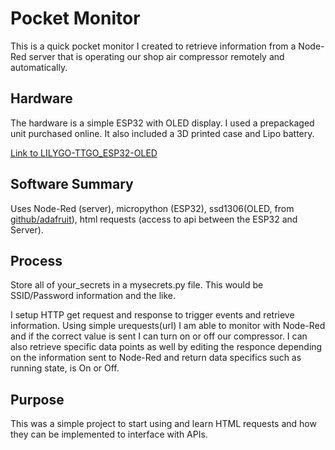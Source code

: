 # Pocket Monitor

This is a quick pocket monitor I created to retrieve information from a Node-Red server that is operating our shop air compressor remotely and automatically.

## Hardware

The hardware is a simple ESP32 with OLED display.  I used a prepackaged unit purchased online.  It also included a 3D printed case and Lipo battery.

[Link to LILYGO-TTGO_ESP32-OLED](https://www.banggood.com/LILYGO-TTGO-4M-Bytes-32M-bit-Pro-ESP32-OLED-V2_0-WiFi-Module-p-1270552.html?cur_warehouse=CN&rmmds=search)

## Software Summary

Uses Node-Red (server), micropython (ESP32), ssd1306(OLED, from [github/adafruit](https://github.com/adafruit/micropython-adafruit-ssd1306)), html requests (access to api between the ESP32 and Server).

## Process

Store all of your_secrets in a mysecrets.py file.  This would be SSID/Password information and the like.

I setup HTTP get request and response to trigger events and retrieve information. Using simple urequests(url) I am able to monitor with Node-Red and if the correct value is sent I can turn on or off our compressor.  I can also retrieve specific data points as well by editing the responce depending on the information sent to Node-Red and return data specifics such as running state, is On or Off.

## Purpose

This was a simple project to start using and learn HTML requests and how they can be implemented to interface with APIs.